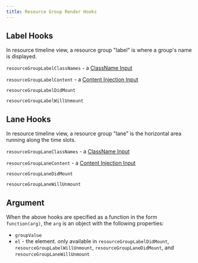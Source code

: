 ```yaml
---
title: Resource Group Render Hooks
---
```



## Label Hooks

In resource timeline view, a resource group "label" is where a group's name is displayed.

`resourceGroupLabelClassNames` - a [ClassName Input](classname-input)

`resourceGroupLabelContent` - a [Content Injection Input](content-injection)

`resourceGroupLabelDidMount`

`resourceGroupLabelWillUnmount`


## Lane Hooks

In resource timeline view, a resource group "lane" is the horizontal area running along the time slots.

`resourceGroupLaneClassNames` - a [ClassName Input](classname-input)

`resourceGroupLaneContent` - a [Content Injection Input](content-injection)

`resourceGroupLaneDidMount`

`resourceGroupLaneWillUnmount`


## Argument

When the above hooks are specified as a function in the form `function(arg)`, the `arg` is an object with the following properties:

- `groupValue`
- `el` - the element. only available in `resourceGroupLabelDidMount`, `resourceGroupLabelWillUnmount`, `resourceGroupLaneDidMount`, and `resourceGroupLaneWillUnmount`
